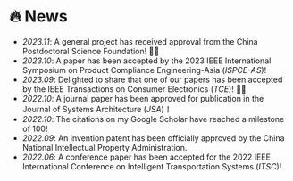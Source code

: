 # 🔥 News
- *2023.11*: A general project has received approval from the China Postdoctoral Science Foundation! 🎉🎉
- *2023.10*: A paper has been accepted by the 2023 IEEE International Symposium on Product Compliance Engineering-Asia (*ISPCE-AS*)!
- *2023.09*: Delighted to share that one of our papers has been accepted by the IEEE Transactions on Consumer Electronics (*TCE*)! 🎉🎉
- *2022.10*: A journal paper has been approved for publication in the Journal of Systems Architecture (*JSA*)！
- *2022.10*: The citations on my Google Scholar have reached a milestone of 100!
- *2022.09*: An invention patent has been officially approved by the China National Intellectual Property Administration.
- *2022.06*: A conference paper has been accepted for the 2022 IEEE International Conference on Intelligent Transportation Systems (*ITSC*)!
